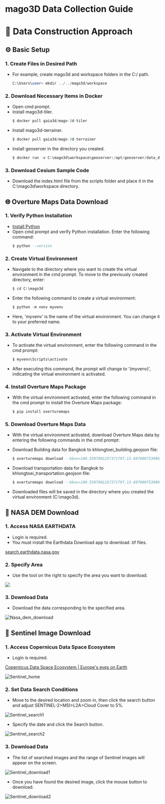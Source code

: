 # mago3D Data Collection Guide

# :bookmark_tabs: Data Construction Approach

## ⚙️ Basic Setup

### 1. Create Files in Desired Path

- For example, create mago3d and workspace folders in the C:/ path.
    ```sql
    C:\Users\user> mkdir ../../mago3d/workspace
    ```

### 2. Download Necessary Items in Docker

- Open cmd prompt.
- Install mago3d-tiler.
    ```sql
    $ docker pull gaia3d/mago-3d-tiler
    ```
- Install mago3d-terrainer.
    ```sql
    $ docker pull gaia3d/mago-3d-terrainer
    ```
- Install geoserver in the directory you created.
    ```sql
    $ docker run -v C:\mago3d\workspace\geoserver:/apt/geoserver/data_dir -e GEOSEVER_ADMIN_USER=admin -e GEOSERVER_ADMIN_PASSWORD=geoserver -p 8080:8080 kartoza/geoserver
    ```

### 3. Download Cesium Sample Code

- Download the index.html file from the scripts folder and place it in the C:\mago3d\workspace directory.

## :globe_with_meridians: Overture Maps Data Download

### 1. Verify Python Installation

- [Install Python](https://www.python.org/downloads/)
- Open cmd prompt and verify Python installation. Enter the following command:
    ```sql
    $ python --version
    ```

### 2. Create Virtual Environment

- Navigate to the directory where you want to create the virtual environment in the cmd prompt. To move to the previously created directory, enter:
    ```sql
    $ cd C:\mago3d
    ```

- Enter the following command to create a virtual environment:
    ```sql
    $ python -m venv myvenv
    ```

- Here, 'myvenv' is the name of the virtual environment. You can change it to your preferred name.

### 3. Activate Virtual Environment

- To activate the virtual environment, enter the following command in the cmd prompt:
    ```sql
    $ myvenv\Scripts\activate
    ```

- After executing this command, the prompt will change to '(myvenv)', indicating the virtual environment is activated.

### 4. Install Overture Maps Package

- With the virtual environment activated, enter the following command in the cmd prompt to install the Overture Maps package:
    ```sql
    $ pip install overturemaps
    ```

### 5. Download Overture Maps Data

- With the virtual environment activated, download Overture Maps data by entering the following commands in the cmd prompt:
- Download Building data for Bangkok to khlongtoei_building.geojson file:
    ```sql
    $ overturemaps download --bbox=100.5507001257371797,13.6970007530963525,100.6016431134770528,13.7428667529314463 -f geojson --type=building -o khlongtoei_building.geojson
    ```

- Download transportation data for Bangkok to khlongtoei_transportation.geojson file:
    ```sql
    $ overturemaps download --bbox=100.5507001257371797,13.6970007530963525,100.6016431134770528,13.7428667529314463 -f geojson --type=segment -o khlongtoei_transportation.geojson
    ```

- Downloaded files will be saved in the directory where you created the virtual environment (C:\mago3d).

## :rocket: NASA DEM Download

### 1. Access NASA EARTHDATA

- Login is required.
- You must install the Earthdata Download app to download .tif files.

[search.earthdata.nasa.gov](https://search.earthdata.nasa.gov/search/granules?p=C1711961296-LPCLOUD&pg[0][v]=f&pg[0][gsk]=-start_date&as[science_keywords][0]=Land%20Surface%3ATopography%3ATerrain%20Elevation%3ADigital%20Elevation/Terrain%20Model%20(Dem)&tl=1723601365!3!!&fst0=Land%20Surface&fsm0=Topography&fs10=Terrain%20Elevation&fs20=Digital%20Elevation/Terrain%20Model%20(Dem))

### 2. Specify Area

- Use the tool on the right to specify the area you want to download.

![](../images/Training_Guide/Nasa_dem_area.png)

### 3. Download Data

- Download the data corresponding to the specified area.

![Nasa_dem_download](../images/Training_Guide/Nasa_dem_download.png)

## :telescope: Sentinel Image Download

### 1. Access Copernicus Data Space Ecosystem

- Login is required.

[Copernicus Data Space Ecosystem | Europe's eyes on Earth](https://dataspace.copernicus.eu/)

![Sentinel_home](../images/Training_Guide/Sentinel_home.png)

### 2. Set Data Search Conditions

- Move to the desired location and zoom in, then click the search button and adjust SENTINEL-2>MSI>L2A>Cloud Cover to 5%.

![Sentinel_search1](../images/Training_Guide/Sentinel_search1.png)

- Specify the date and click the Search button.

![Sentinel_search2](../images/Training_Guide/Sentinel_search2.png)

### 3. Download Data

- The list of searched images and the range of Sentinel images will appear on the screen.

![Sentinel_download1](../images/Training_Guide/Sentinel_download1.png)

- Once you have found the desired image, click the mouse button to download.

![Sentinel_download2](../images/Training_Guide/Sentinel_download2.png)

